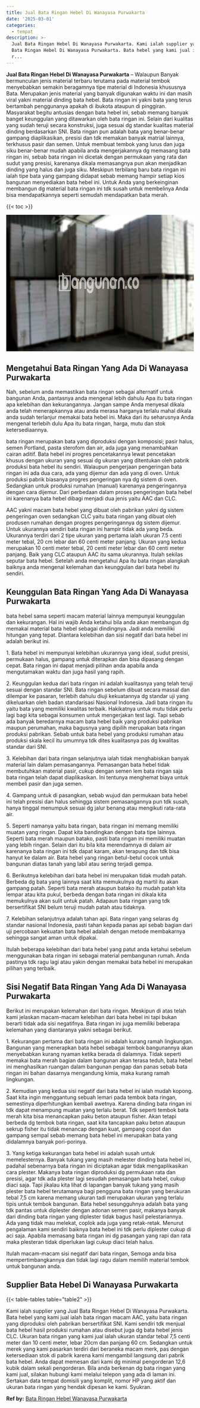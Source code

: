 ```yaml
---
title: Jual Bata Ringan Hebel Di Wanayasa Purwakarta
date: '2025-03-01'
categories:
  - tempat
description: >-
  Jual Bata Ringan Hebel Di Wanayasa Purwakarta. Kami ialah supplier yang Jual
  Bata Ringan Hebel Di Wanayasa Purwakarta. Bata hebel yang kami jual ialah bata
  r...
---
```


**Jual Bata Ringan Hebel Di Wanayasa Purwakarta** – Walaupun Banyak bermunculan jenis material terbaru terutama pada material tembok menyebabkan semakin beragamnya tipe material di Indonesia khususnya Bata. Merupakan jenis material yang banyak digunakan waktu ini dan masih viral yakni material dinding bata hebel. Bata ringan ini yakni bata yang terus bertambah penggunanya apakah di ibukota ataupun di pinggiran. Masyarakat begitu antusias dengan bata hebel ini, sebab memang banyak banget keunggulan yang ditawarkan oleh bata ringan ini. Selain dari kualitas yang sudah teruji secara konstruksi, juga sesuai dg standar kualitas material dinding berdasarkan SNI. Bata ringan pun adalah bata yang benar-benar gampang diaplikasikan, presisi dan tdk memakan banyak matrial lainnya, terkhusus pasir dan semen. Untuk membuat tembok yang lurus dan juga siku benar-benar mudah apabila anda mengerjakannya dg memasang bata ringan ini, sebab bata ringan ini dicetak dengan permukaan yang rata dan sudut yang presisi, karenanya dikala memasangnya pun akan menjadikan dinding yang halus dan juga siku. Meskipun terbilang baru bata ringan ini ialah tipe bata yang gampang didapat sebab memang hampir setiap kios bangunan menyediakan bata hebel ini. Untuk Anda yang berkeinginan membangun dg material bata ringan ini tdk susah untuk membelinya Anda bisa mendapatkannya seperti semudah mendapatkan bata merah.

{{< toc >}}

![Jual Bata Ringan Hebel Di Wanayasa Purwakarta](/images/jual-hebel-murah-38.png)

## Mengetahui Bata Ringan Yang Ada Di Wanayasa Purwakarta

Nah, sebelum anda memastikan bata ringan sebagai alternatif untuk bangunan Anda, pantasnya anda mengenal lebih dahulu Apa itu bata ringan apa kelebihan dan kekurangannya. Jangan sampe Anda menyesal dikala anda telah menerapkannya atau anda merasa harganya terlalu mahal dikala anda sudah terlanjur memakai bata hebel ini. Maka dari itu seharusnya Anda mengenal terlebih dulu Apa itu bata ringan, harga, mutu dan stok ketersediaannya.

bata ringan merupakan bata yang diproduksi dengan komposisi; pasir halus, semen Portland, pasta sterofom dan air, ada juga yang menambahkan cairan aditif. Bata hebel ini progres pencetakannya lewat pencetakan khusus dengan ukuran yang sesuai dg ukuran yang ditentukan oleh pabrik produksi bata hebel itu sendiri. Walaupun pengerjaan pengeringan bata ringan ini ada dua cara, ada yang dijemur dan ada yang di oven. Untuk produksi pabrik biasanya progres pengeringan nya dg sistem di oven. Sedangkan untuk produksi rumahan (manual) karenanya pengeringannya dengan cara dijemur. Dari perbedaan dalam proses pengeringan bata hebel ini karenanya bata hebel dibagi menjadi dua jenis yaitu AAC dan CLC.

AAC yakni macam bata hebel yang dibuat oleh pabrikan yakni dg sistem pengeringan oven sedangkan CLC yaitu bata ringan yang dibuat oleh produsen rumahan dengan progres pengeringannya dg sistem dijemur. Untuk ukurannya sendiri bata ringan ini hampir tidak ada yang beda. Ukurannya terdiri dari 2 tipe ukuran yang pertama ialah ukuran 7.5 centi meter tebal, 20 cm lebar dan 60 centi meter panjang. Ukuran yang kedua merupakan 10 centi meter tebal, 20 centi meter lebar dan 60 centi meter panjang. Baik yang CLC ataupun AAC itu sama ukurannya. Itulah sekilas seputar bata hebel. Setelah anda mengetahui Apa itu bata ringan alangkah baiknya anda mengenal kelemahan dan keunggulan dari bata hebel itu sendiri.

## Keunggulan Bata Ringan Yang Ada Di Wanayasa Purwakarta

bata hebel sama seperti macam material lainnya mempunyai keunggulan dan kekurangan. Hal ini wajib Anda ketahui bila anda akan membangun dg memakai material bata hebel sebagai dindingnya. Jadi anda memiliki hitungan yang tepat. Diantara kelebihan dan sisi negatif dari bata hebel ini adalah berikut ini.

1\. Bata hebel ini mempunyai kelebihan ukurannya yang ideal, sudut presisi, permukaan halus, gampang untuk diterapkan dan bisa dipasang dengan cepat. Bata ringan ini dapat menjadi pilihan anda apabila anda mengutamakan waktu dan juga hasil yang rapih.

2\. Keunggulan kedua dari bata ringan ini adalah kualitasnya yang telah teruji sesuai dengan standar SNI. Bata ringan sebelum dibuat secara massal dan dilempar ke pasaran, terlebih dahulu diuji kekuatannya dg standar uji yang dikeluarkan oleh badan standarisasi Nasional Indonesia. Jadi bata ringan itu yaitu bata yang memiliki kwalitas terbaik. Hakikatnya untuk mutu tidak perlu lagi bagi kita sebagai konsumen untuk mengerjakan test lagi. Tapi sebab ada banyak beredarnya macam bata hebel baik yang produksi pabrikan maupun perumahan, maka bagusnya yang dipilih merupakan bata ringan produksi pabrikan. Sebab untuk bata hebel yang produksi rumahan atau produksi skala kecil itu umumnya tdk dites kualitasnya pas dg kwalitas standar dari SNI.

3\. Kelebihan dari bata ringan selanjutnya ialah tidak menghabiskan banyak material lain dalam pemasangannya. Pemasangan bata hebel tidak membutuhkan material pasir, cukup dengan semen lem bata ringan saja bata ringan telah dapat diaplikasikan. Ini tentunya menghemat biaya untuk membeli pasir dan juga semen.

4\. Gampang untuk di pasangkan, sebab wujud dan permukaan bata hebel ini telah presisi dan halus sehingga sistem pemasangannya pun tdk susah, hanya tinggal menumpuk sesuai dg jalur benang atau mengikuti rata-rata air.

5\. Seperti namanya yaitu bata ringan, bata ringan ini memang memiliki muatan yang ringan. Dapat kita bandingkan dengan bata tipe lainnya. Seperti bata merah maupun batako, pasti bata ringan ini memiliki muatan yang lebih ringan. Selain dari itu bila kita merendamnya di dalam air karenanya bata ringan ini tdk dapat karam, akan terapung dan tdk bisa hanyut ke dalam air. Bata hebel yang ringan betul-betul cocok untuk bangunan diatas tanah yang labil atau sering terjadi gempa.

6\. Berikutnya kelebihan dari bata hebel ini merupakan tidak mudah patah. Berbeda dg bata yang lainnya saat kita memukulnya dg martil itu akan gampang patah. Seperti bata merah ataupun batako itu mudah patah kita lempar atau kita pukul, berbeda dengan bata ringan ini dikala kita memukulnya akan sulit untuk patah. Adapaun bata ringan yang tdk bersertifikat SNI belum teruji mudah patah atau tidaknya.

7\. Kelebihan selanjutnya adalah tahan api. Bata ringan yang selaras dg standar nasional Indonesia, pasti tahan kepada panas api sebab bagian dari uji percobaan kekuatan bata hebel adalah dengan metode membakarnya sehingga sangat aman untuk dipakai.

Itulah beberapa kelebihan dari bata hebel yang patut anda ketahui sebelum menggunakan bata ringan ini sebagai material pembangunan rumah. Anda pastinya tdk ragu lagi atau yakin dengan memakai bata hebel ini merupakan pilihan yang terbaik.

## Sisi Negatif Bata Ringan Yang Ada Di Wanayasa Purwakarta

Berikut ini merupakan kelemahan dari bata ringan. Meskipun di atas telah kami jelaskan macam-macam kelebihan dari bata hebel ini tapi bukan berarti tidak ada sisi negatifnya. Bata ringan ini juga memiliki beberapa kelemahan yang diantaranya yakni sebagai berikut.

1\. Kekurangan pertama dari bata ringan ini adalah kurang ramah lingkungan. Bangunan yang menerapkan bata hebel sebagai tembok bangunannya akan menyebabkan kurang nyaman ketika berada di dalamnya. Tidak seperti memakai bata merah bagian dalam bangunan akan terasa teduh, bata hebel ini menghasilkan ruangan dalam bangunan pengap dan panas sebab bata ringan ini bahan dasarnya mengandung kimia, maka kurang ramah lingkungan.

2\. Kemudian yang kedua sisi negatif dari bata hebel ini ialah mudah kopong. Saat kita ingin menggantung sebuah lemari pada tembok bata ringan, semestinya diperhitungkan kembali awetnya. Karena dinding bata ringan ini tdk dapat menampung muatan yang terlalu berat. Tdk seperti tembok bata merah kita bisa menancapkan paku beton ataupun fisher. Akan tetapi berbeda dg tembok bata ringan, saat kita tancapkan paku beton ataupun sekrup fisher itu tidak menancap dengan kuat, gampang copot dan gampang sempal sebab memang bata hebel ini merupakan bata yang didalamnya banyak pori-porinya.

3\. Yang ketiga kekurangan bata hebel ini adalah susah untuk memelesternya. Banyak tukang yang masih melester dinding bata hebel ini, padahal sebenarnya bata ringan ini diciptakan agar tidak mengaplikasikan cara plester. Makanya bata ringan diproduksi dg permukaan rata dan presisi, agar tdk ada plester lagi sesudah pemasangan bata hebel, cukup diaci saja. Tapi jikalau kita lihat di lapangan banyak tukang yang masih plester bata hebel terutamanya bagi pengguna bata ringan yang berukuran tebal 7,5 cm karena memang ukuran tadi merupakan ukuran yang terlalu tipis untuk tembok bangunan. Bata hebel sesungguhnya adalah bata yang tdk pantas untuk diplester dengan adonan semen pasir, makanya banyak dari dinding bata ringan yang diplester tidak bagus hasil pelestariannya. Ada yang tidak mau melekat, coplok ada juga yang retak-retak. Menurut pengalaman kami sendiri baiknya bata hebel ini tdk perlu diplester cukup di aci saja. Apabila memasang bata ringan ini dg pasangan yang rapi dan rata maka plesteran tidak diperlukan lagi cukup diaci telah halus.

Itulah macam-macam sisi negatif dari bata ringan, Semoga anda bisa mempertimbangkannya dan tidak lagi ragu dalam memilih material tembok untuk bangunan anda.

## Supplier Bata Hebel Di Wanayasa Purwakarta

{{< table-tables table="table2" >}}

Kami ialah supplier yang Jual Bata Ringan Hebel Di Wanayasa Purwakarta. Bata hebel yang kami jual ialah bata ringan macam AAC, yaitu bata ringan yang diproduksi oleh pabrikan bersertifikat SNI. Kami sendiri tdk menjual bata hebel hasil produksi rumahan atau disebut juga dg bata hebel jenis CLC. Ukuran bata ringan yang kami jual ialah ukuran standar tebal 7,5 centi meter dan 10 centi meter, lebar 20cm dan panjang 60 cm. Sedangkan untuk merek yang kami pasarkan terdiri dari beraneka macam merk, pas dengan ketersediaan stok di pabrik karena kami mengambil langsung dari pabrik bata hebel. Anda dapat memesan dari kami dg minimal pengorderan 12,6 kubik dalam sekali pengorderan. Bila anda berkenan dg bata ringan yang kami jual, silakan hubungi kami melalui telepon yang ada di laman ini. Sertakan data tempat domisili yang komplit, nomor HP yang aktif dan ukuran bata ringan yang hendak dipesan ke kami. Syukran.

**Ref by:** [Bata Ringan Hebel Wanayasa Purwakarta](https://id.wikipedia.org/wiki/Bata)
